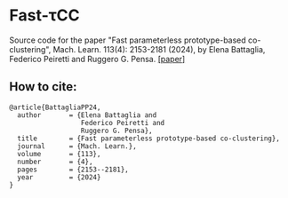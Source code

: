 # Fast-&tau;CC
Source code for the paper "Fast parameterless prototype-based co-clustering", Mach. Learn. 113(4): 2153-2181 (2024), by Elena Battaglia, Federico Peiretti and Ruggero G. Pensa. [[paper]](https://link.springer.com/article/10.1007/s10994-023-06474-y)

## How to cite:
```
@article{BattagliaPP24,
  author       = {Elena Battaglia and
                  Federico Peiretti and
                  Ruggero G. Pensa},
  title        = {Fast parameterless prototype-based co-clustering},
  journal      = {Mach. Learn.},
  volume       = {113},
  number       = {4},
  pages        = {2153--2181},
  year         = {2024}
}
```
